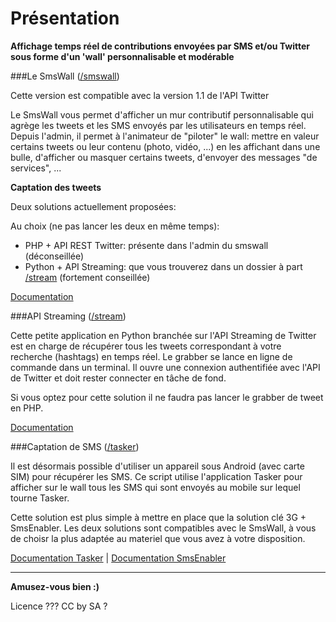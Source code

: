 Présentation
============

__Affichage temps réel de contributions envoyées par SMS et/ou Twitter sous forme d'un 'wall' personnalisable et modérable__

###Le SmsWall ([/smswall](https://github.com/assobug/smswall/tree/master/smswall))

Cette version est compatible avec la version 1.1 de l'API Twitter

Le SmsWall vous permet d'afficher un mur contributif personnalisable qui agrège les tweets et les SMS envoyés par les utilisateurs en temps réel. Depuis l'admin, il permet à l'animateur de "piloter" le wall: mettre en valeur certains tweets ou leur contenu (photo, vidéo, ...) en les affichant dans une bulle, d'afficher ou masquer certains tweets, d'envoyer des messages "de services", ...


__Captation des tweets__

Deux solutions actuellement proposées:

Au choix (ne pas lancer les deux en même temps):

- PHP + API REST Twitter: présente dans l'admin du smswall (déconseillée)
- Python + API Streaming: que vous trouverez dans un dossier à part [/stream](https://github.com/assobug/smswall/tree/master/stream) (fortement conseillée)

[Documentation](https://github.com/assobug/smswall/tree/master/smswall#smswall)


###API Streaming ([/stream](https://github.com/assobug/smswall/tree/master/stream))

Cette petite application en Python branchée sur l'API Streaming de Twitter est en charge de récupérer tous les tweets correspondant à votre recherche (hashtags) en temps réel. Le grabber se lance en ligne de commande dans un terminal. Il ouvre une connexion authentifiée avec l'API de Twitter et doit rester connecter en tâche de fond.

Si vous optez pour cette solution il ne faudra pas lancer le grabber de tweet en PHP.

[Documentation](https://github.com/assobug/smswall/tree/master/stream#grabber)



###Captation de SMS ([/tasker](https://github.com/assobug/smswall/tree/master/tasker))

Il est désormais possible d'utiliser un appareil sous Android (avec carte SIM) pour récupérer les SMS. Ce script utilise l'application Tasker pour afficher sur le wall tous les SMS qui sont envoyés au mobile sur lequel tourne Tasker.

Cette solution est plus simple à mettre en place que la solution clé 3G + SmsEnabler. Les deux solutions sont compatibles avec le SmsWall, à vous de choisr la plus adaptée au materiel que vous avez à votre disposition.

[Documentation Tasker](https://github.com/assobug/smswall/tree/master/tasker#tasker) |
[Documentation SmsEnabler](https://github.com/assobug/smswall/tree/master/tasker#smsenabler)

---



__Amusez-vous bien :)__


Licence ???
CC by SA ?

